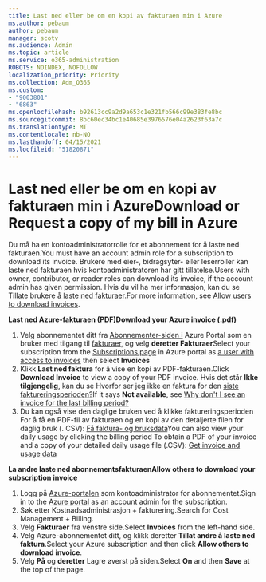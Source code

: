 ```yaml
---
title: Last ned eller be om en kopi av fakturaen min i Azure
ms.author: pebaum
author: pebaum
manager: scotv
ms.audience: Admin
ms.topic: article
ms.service: o365-administration
ROBOTS: NOINDEX, NOFOLLOW
localization_priority: Priority
ms.collection: Adm_O365
ms.custom:
- "9003801"
- "6863"
ms.openlocfilehash: b92613cc9a2d9a653c1e321fb566c99e383fe8bc
ms.sourcegitcommit: 8bc60ec34bc1e40685e3976576e04a2623f63a7c
ms.translationtype: MT
ms.contentlocale: nb-NO
ms.lasthandoff: 04/15/2021
ms.locfileid: "51820871"
---
```

# <a name="download-or-request-a-copy-of-my-bill-in-azure"></a><span data-ttu-id="9cb49-102">Last ned eller be om en kopi av fakturaen min i Azure</span><span class="sxs-lookup"><span data-stu-id="9cb49-102">Download or Request a copy of my bill in Azure</span></span>

<span data-ttu-id="9cb49-103">Du må ha en kontoadministratorrolle for et abonnement for å laste ned fakturaen.</span><span class="sxs-lookup"><span data-stu-id="9cb49-103">You must have an account admin role for a subscription to download its invoice.</span></span> <span data-ttu-id="9cb49-104">Brukere med eier-, bidragsyter- eller leserroller kan laste ned fakturaen hvis kontoadministratoren har gitt tillatelse.</span><span class="sxs-lookup"><span data-stu-id="9cb49-104">Users with owner, contributor, or reader roles can download its invoice, if the account admin has given permission.</span></span> <span data-ttu-id="9cb49-105">Hvis du vil ha mer informasjon, kan du se Tillate brukere [å laste ned fakturaer](https://docs.microsoft.com/azure/cost-management-billing/manage/manage-billing-access#opt-in).</span><span class="sxs-lookup"><span data-stu-id="9cb49-105">For more information, see [Allow users to download invoices](https://docs.microsoft.com/azure/cost-management-billing/manage/manage-billing-access#opt-in).</span></span>

<span data-ttu-id="9cb49-106">**Last ned Azure-fakturaen (PDF)**</span><span class="sxs-lookup"><span data-stu-id="9cb49-106">**Download your Azure invoice (.pdf)**</span></span>

1. <span data-ttu-id="9cb49-107">Velg abonnementet ditt fra [Abonnementer-siden i](https://portal.azure.com/#blade/Microsoft_Azure_Billing/SubscriptionsBlade) Azure Portal som en bruker med tilgang til [fakturaer,](https://docs.microsoft.com/azure/cost-management-billing/manage/manage-billing-access?WT.mc_id=Portal-Microsoft_Azure_Support) og velg **deretter Fakturaer**</span><span class="sxs-lookup"><span data-stu-id="9cb49-107">Select your subscription from the [Subscriptions page](https://portal.azure.com/#blade/Microsoft_Azure_Billing/SubscriptionsBlade) in Azure portal as [a user with access to invoices](https://docs.microsoft.com/azure/cost-management-billing/manage/manage-billing-access?WT.mc_id=Portal-Microsoft_Azure_Support) then select **Invoices**</span></span>
2. <span data-ttu-id="9cb49-108">Klikk **Last ned faktura** for å vise en kopi av PDF-fakturaen.</span><span class="sxs-lookup"><span data-stu-id="9cb49-108">Click **Download Invoice** to view a copy of your PDF invoice.</span></span> <span data-ttu-id="9cb49-109">Hvis det står **Ikke tilgjengelig**, kan du se Hvorfor ser jeg ikke en faktura for den [siste faktureringsperioden?](https://docs.microsoft.com/azure/cost-management-billing/manage/download-azure-invoice-daily-usage-date?WT.mc_id=Portal-Microsoft_Azure_Support#noinvoice)</span><span class="sxs-lookup"><span data-stu-id="9cb49-109">If it says **Not available**, see [Why don't I see an invoice for the last billing period?](https://docs.microsoft.com/azure/cost-management-billing/manage/download-azure-invoice-daily-usage-date?WT.mc_id=Portal-Microsoft_Azure_Support#noinvoice)</span></span>
3. <span data-ttu-id="9cb49-110">Du kan også vise den daglige bruken ved å klikke faktureringsperioden For å få en PDF-fil av fakturaen og en kopi av den detaljerte filen for daglig bruk (. CSV): [Få faktura- og bruksdata](https://docs.microsoft.com/azure/cost-management-billing/manage/download-azure-invoice-daily-usage-date?WT.mc_id=Portal-Microsoft_Azure_Support)</span><span class="sxs-lookup"><span data-stu-id="9cb49-110">You can also view your daily usage by clicking the billing period To obtain a PDF of your invoice and a copy of your detailed daily usage file (.CSV): [Get invoice and usage data](https://docs.microsoft.com/azure/cost-management-billing/manage/download-azure-invoice-daily-usage-date?WT.mc_id=Portal-Microsoft_Azure_Support)</span></span>  

<span data-ttu-id="9cb49-111">**La andre laste ned abonnementsfakturaen**</span><span class="sxs-lookup"><span data-stu-id="9cb49-111">**Allow others to download your subscription invoice**</span></span>

1. <span data-ttu-id="9cb49-112">Logg på [Azure-portalen](https://portal.azure.com/) som kontoadministrator for abonnementet.</span><span class="sxs-lookup"><span data-stu-id="9cb49-112">Sign in to the [Azure portal](https://portal.azure.com/) as an account admin for the subscription.</span></span>
2. <span data-ttu-id="9cb49-113">Søk etter Kostnadsadministrasjon + fakturering.</span><span class="sxs-lookup"><span data-stu-id="9cb49-113">Search for Cost Management + Billing.</span></span>
3. <span data-ttu-id="9cb49-114">Velg **Fakturaer** fra venstre side.</span><span class="sxs-lookup"><span data-stu-id="9cb49-114">Select **Invoices** from the left-hand side.</span></span>
4. <span data-ttu-id="9cb49-115">Velg Azure-abonnementet ditt, og klikk deretter **Tillat andre å laste ned faktura**.</span><span class="sxs-lookup"><span data-stu-id="9cb49-115">Select your Azure subscription and then click **Allow others to download invoice**.</span></span>
5. <span data-ttu-id="9cb49-116">Velg **På** og **deretter** Lagre øverst på siden.</span><span class="sxs-lookup"><span data-stu-id="9cb49-116">Select **On** and then **Save** at the top of the page.</span></span>
